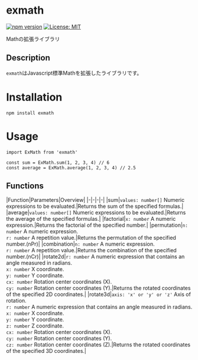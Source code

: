 # exmath
[![npm version](https://badge.fury.io/js/exmath.svg)](https://badge.fury.io/js/exmath)
[![License: MIT](https://img.shields.io/badge/License-MIT-yellow.svg)](https://opensource.org/license/MIT)

Mathの拡張ライブラリ

## Description
```exmath```はJavascript標準Mathを拡張したライブラリです。

# Installation
```
npm install exmath
```

# Usage
```
import ExMath from 'exmath'

const sum = ExMath.sum(1, 2, 3, 4) // 6
const average = ExMath.average(1, 2, 3, 4) // 2.5
```

## Functions

|Function|Parameters|Overview|
|-|-|-|-|
|sum|```values: number[]``` Numeric expressions to be evaluated.|Returns the sum of the specified formulas.|
|average|```values: number[]``` Numeric expressions to be evaluated.|Returns the average of the specified formulas.|
|factorial|```x: number``` A numeric expression.|Returns the factorial of the specified number.|
|permutation|```n: number``` A numeric expression.<br>```r: number``` A repetition value.|Returns the permutation of the specified number.(nPr)|
|combination|```n: number``` A numeric expression.<br>```r: number``` A repetition value.|Returns the combination of the specified number.(nCr)|
|rotate2d|```r: number``` A numeric expression that contains an angle measured in radians.<br>```x: number``` X coordinate.<br>```y: number``` Y coordinate.<br>```cx: number``` Rotation center coordinates (X).<br>```cy: number``` Rotation center coordinates (Y).|Returns the rotated coordinates of the specified 2D coordinates.|
|rotate3d|```axis: 'x' or 'y' or 'z'``` Axis of rotation.<br>```r: number``` A numeric expression that contains an angle measured in radians.<br>```x: number``` X coordinate.<br>```y: number``` Y coordinate.<br>```z: number``` Z coordinate.<br>```cx: number``` Rotation center coordinates (X).<br>```cy: number``` Rotation center coordinates (Y).<br>```cz: number``` Rotation center coordinates (Z).|Returns the rotated coordinates of the specified 3D coordinates.|